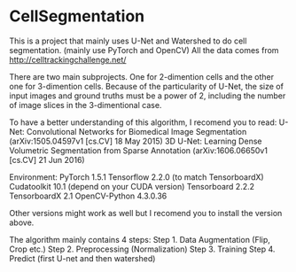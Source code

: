 # CellSegmentation
This is a project that mainly uses U-Net and Watershed to do cell segmentation. (mainly use PyTorch and OpenCV)
All the data comes from http://celltrackingchallenge.net/

There are two main subprojects. One for 2-dimention cells and the other one for 3-dimention cells.
Because of the particularity of U-Net, the size of input images and ground truths must be a power of 2, including the number of image slices in the 3-dimentional case.

To have a better understanding of this algorithm, I recomend you to read:
U-Net: Convolutional Networks for Biomedical Image Segmentation (arXiv:1505.04597v1 [cs.CV] 18 May 2015)
3D U-Net: Learning Dense Volumetric Segmentation from Sparse Annotation (arXiv:1606.06650v1 [cs.CV] 21 Jun 2016)

Environment:
PyTorch 1.5.1
Tensorflow 2.2.0 (to match TensorboardX)
Cudatoolkit 10.1 (depend on your CUDA version)
Tensorboard 2.2.2
TensorboardX 2.1
OpenCV-Python 4.3.0.36

Other versions might work as well but I recomend you to install the version above.

The algorithm mainly contains 4 steps:
Step 1. Data Augmentation (Flip, Crop etc.)
Step 2. Preprocessing (Normalization)
Step 3. Training
Step 4. Predict (first U-net and then watershed)
